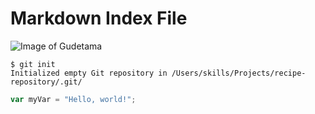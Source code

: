 # Markdown Index File

![Image of Gudetama](https://www.10nineteen.com/wp-content/uploads/2014/05/gudetama.png)

```
$ git init
Initialized empty Git repository in /Users/skills/Projects/recipe-repository/.git/
```

``` javascript
var myVar = "Hello, world!";
```
